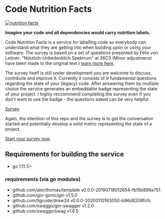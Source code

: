 # Code Nutrition Facts

[![nutrition facts](http://code.grevit.net/badge/O%2B%2B_S%2B%2B_I%2B%2B_C_E_M_V%2B_PS%2B%2B_D%2B)](http://code.grevit.net/facts/O%2B%2B_S%2B%2B_I%2B%2B_C_E_M_V%2B_PS%2B%2B_D%2B)

**Imagine your code and all dependencies would carry nutrition labels.**

Code Nutrition Facts is a service for labelling code so everybody can understand what they are getting into when building upon or using your software. The survey is based on a set of questions presented by Felix von Leitner: "Nützlich-Unbedenklich Spektrum" at 36C3 (Minor adjustmenst have been made to the original text.) [learn more here](https://www.google.com/url?sa=t&rct=j&q=&esrc=s&source=web&cd=1&cad=rja&uact=8&ved=2ahUKEwjE-v7ropLnAhXUwMQBHd68B9UQwqsBMAB6BAgKEAQ&url=https%3A%2F%2Fmedia.ccc.de%2Fv%2F36c3-10608-das_nutzlich-unbedenklich_spektrum&usg=AOvVaw1_05ix3-K_lRn_T9LbJRZi).

The survey itself is still under development you are welcome to discuss, contribute and improve it. Currently it consists of 9 fundamental questions regarding the state of your (legacy) code. After answering them by multiple choice the service generates an embeddable badge representing the state of your project. I highly reccommend completing the survey even if you don't want to use the badge - the questions asked can be very helpful.

[Survey](https://github.com/moethu/codenutrition/blob/master/static/spectrum.json)

Again, the intention of this repo and the survey is to get the conversation started and potentially develop a solid metric representing the state of a project.

[Start your survey now](http://code.grevit.net)

## Requirements for building the service

- go 1.11.5+

### requirements (via go modules)

- github.com/alecthomas/template v0.0.0-20190718012654-fb15b899a751
- github.com/gin-gonic/gin v1.5.0
- github.com/llgcode/draw2d v0.0.0-20200110163050-b96d8208fcfc
- github.com/swaggo/gin-swagger v1.2.0
- github.com/swaggo/swag v1.6.5
